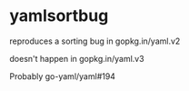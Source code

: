 # yamlsortbug
reproduces a sorting bug in gopkg.in/yaml.v2 

doesn't happen in gopkg.in/yaml.v3

Probably go-yaml/yaml#194


